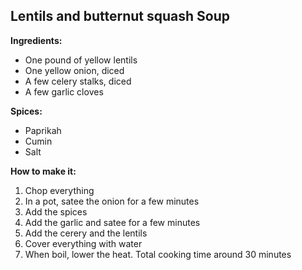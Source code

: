 ## Lentils and butternut squash Soup

**Ingredients:**

* One pound of yellow lentils
* One yellow onion, diced
* A few celery stalks, diced
* A few garlic cloves

**Spices:**
* Paprikah
* Cumin
* Salt

**How to make it:**
1. Chop everything
1. In a pot, satee the onion for a few minutes
1. Add the spices
1. Add the garlic and satee for a few minutes
1. Add the cerery and the lentils
1. Cover everything with water
1. When boil, lower the heat. Total cooking time around 30 minutes
